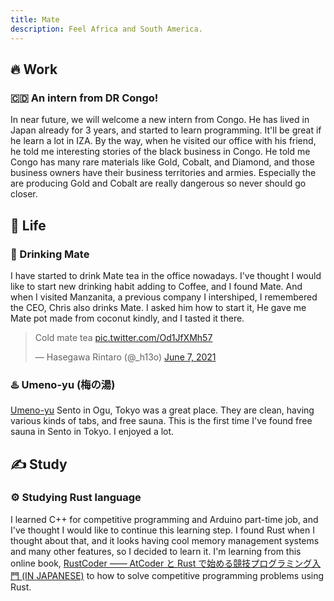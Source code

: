 ```yaml
---
title: Mate
description: Feel Africa and South America.
---
```

## 🔥 Work

### 🇨🇩 An intern from DR Congo!

In near future, we will welcome a new intern from Congo. He has lived in Japan already for 3 years, and started to learn programming. It'll be great if he learn a lot in IZA. By the way, when he visited our office with his friend, he told me interesting stories of the black business in Congo. He told me Congo has many rare materials like Gold, Cobalt, and Diamond, and those business owners have their business territories and armies. Especially the are producing Gold and Cobalt are really dangerous so never should go closer.

## 🌱 Life

### 🧉 Drinking Mate

I have started to drink Mate tea in the office nowadays. I've thought I would like to start new drinking habit adding to Coffee, and I found Mate. And when I visited Manzanita, a previous company I intershiped, I remembered the CEO, Chris also drinks Mate. I asked him how to start it, He gave me Mate pot made from coconut kindly, and I tasted it there.

<blockquote class="twitter-tweet"><p lang="en" dir="ltr">Cold mate tea <a href="https://t.co/Od1JfXMh57">pic.twitter.com/Od1JfXMh57</a></p>&mdash; Hasegawa Rintaro (@_h13o) <a href="https://twitter.com/_h13o/status/1401770929366048775?ref_src=twsrc%5Etfw">June 7, 2021</a></blockquote> <script async src="https://platform.twitter.com/widgets.js" charset="utf-8"></script>



### ♨️ Umeno-yu (梅の湯)

[ Umeno-yu](https://twitter.com/1010_UMENOYU) Sento in Ogu, Tokyo was a great place. They are clean, having various kinds of tabs, and free sauna. This is the first time I've found free sauna in Sento in Tokyo. I enjoyed a lot.

## ✍ Study

### ⚙ Studying Rust language

I learned C++ for competitive programming and Arduino part-time job, and I've thought I would like to continue this learning step. I found Rust when I thought about that, and it looks having cool memory management systems and many other features, so I decided to learn it. I'm learning from this online book, [RustCoder ―― AtCoder と Rust で始める競技プログラミング入門 (IN JAPANESE)](https://zenn.dev/toga/books/rust-atcoder) to how to solve competitive programming problems using Rust.